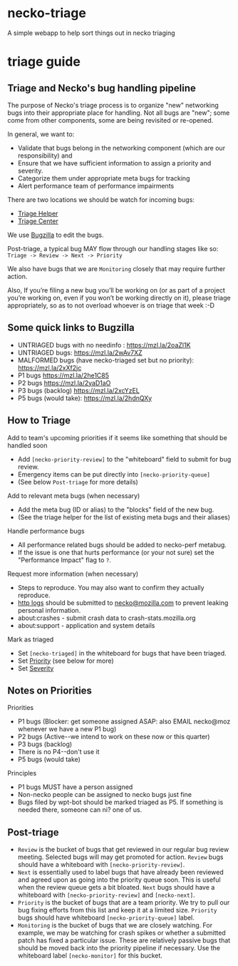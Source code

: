 # necko-triage
A simple webapp to help sort things out in necko triaging

# triage guide

## Triage and Necko's bug handling pipeline
The purpose of Necko's triage process is to organize "new" networking bugs into their appropriate place for handling.
Not all bugs are "new"; some come from other components, some are being revisited or re-opened.

In general, we want to: 
* Validate that bugs belong in the networking component (which are our responsibility) and 
* Ensure that we have sufficient information to assign a priority and severity.
* Categorize them under appropriate meta bugs for tracking 
* Alert performance team of performance impairments

There are two locations we should be watch for incoming bugs:
* [Triage Helper](https://mozilla-necko.github.io/necko-triage/)
* [Triage Center](https://mozilla.github.io/triage-center/?component=Core%3ANetworking&component=Core%3ANetworking%3A+Cache&component=Core%3ANetworking%3A+Cookies&component=Core%3ANetworking%3A+DNS&component=Core%3ANetworking%3A+Domain+Lists&component=Core%3ANetworking%3A+FTP&component=Core%3ANetworking%3A+File&component=Core%3ANetworking%3A+HTTP&component=Core%3ANetworking%3A+JAR&component=Core%3ANetworking%3A+WebSockets)

We use [Bugzilla](https://bugzilla.mozilla.org) to edit the bugs.

Post-triage, a typical bug MAY flow through our handling stages like so:\
`Triage -> Review -> Next -> Priority`

We also have bugs that we are `Monitoring` closely that may require further action.

Also, If you’re filing a new bug you’ll be working on (or as part of a project you’re working on, even if you won’t be working directly on it), please triage appropriately, so as to not overload whoever is on triage that week :-D


## Some quick links to Bugzilla

- UNTRIAGED bugs with no needinfo :  https://mzl.la/2oaZl1K
- UNTRIAGED bugs: https://mzl.la/2wAv7XZ
- MALFORMED bugs (have necko-triaged set but no priority): https://mzl.la/2xXf2jc
- P1 bugs  https://mzl.la/2he1C85
- P2 bugs  https://mzl.la/2yaD1aO
- P3 bugs  (backlog) https://mzl.la/2xcYzEL
- P5 bugs (would take): https://mzl.la/2hdnQXy


## How to Triage

Add to team's upcoming priorities if it seems like something that should be handled soon
- Add `[necko-priority-review]` to the "whiteboard" field to submit for bug review.
- Emergency items can be put directly into `[necko-priority-queue]`
- (See below `Post-triage` for more details) 

Add to relevant meta bugs (when necessary)
- Add the meta bug (ID or alias) to the "blocks" field of the new bug.
- (See the triage helper for the list of existing meta bugs and their aliases)

Handle performance bugs
- All performance related bugs should be added to necko-perf metabug.
- If the issue is one that hurts performance (or your not sure) set the "Performance Impact" flag to `?`.

Request more information (when necessary)
- Steps to reproduce. You may also want to confirm they actually reproduce.
- [http logs](https://firefox-source-docs.mozilla.org/networking/http/logging.html) should be submitted to necko@mozilla.com to prevent leaking personal information.
- about:crashes - submit crash data to crash-stats.mozilla.org
- about:support - application and system details

Mark as triaged
- Set `[necko-triaged]` in the whiteboard for bugs that have been triaged.
- Set [Priority](https://wiki.mozilla.org/BMO/UserGuide/BugFields#priority) (see below for more)
- Set [Severity](https://wiki.mozilla.org/BMO/UserGuide/BugFields#bug_severity)

## Notes on Priorities

Priorities
- P1 bugs (Blocker: get someone assigned ASAP: also EMAIL necko@moz whenever we have a new P1 bug)
- P2 bugs (Active--we intend to work on these now or this quarter)
- P3 bugs (backlog)
- There is no P4--don't use it
- P5 bugs (would take)

Principles
- P1 bugs MUST have a person assigned
- Non-necko people can be assigned to necko bugs just fine
- Bugs filed by wpt-bot should be marked triaged as P5. If something is needed there, someone can ni? one of us.

## Post-triage

- `Review` is the bucket of bugs that get reviewed in our regular bug review meeting. 
Selected bugs will may get promoted for action. `Review` bugs should have a whiteboard with `[necko-priority-review]`.
- `Next` is essentially used to label bugs that have already been reviewed and agreed upon as going into the priority queue soon. 
This is useful when the review queue gets a bit bloated. `Next` bugs should have a whiteboard with `[necko-priority-review]` and `[necko-next]`.
- `Priority` is the bucket of bugs that are a team priority. We try to pull our bug fixing efforts from this list and keep it at a limited size. `Priority` bugs should have whiteboard `[necko-priority-queue]` label.
- `Monitoring` is the bucket of bugs that we are closely watching. For example, we may be watching for crash spikes or whether a submitted patch has fixed a particular issue. These are relatively passive bugs that should be moved back into the priority pipeline if necessary. Use the whiteboard label `[necko-monitor]` for this bucket.
